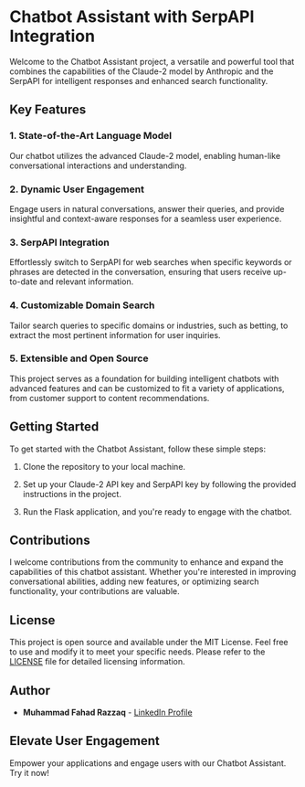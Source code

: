 # Chatbot Assistant with SerpAPI Integration

Welcome to the Chatbot Assistant project, a versatile and powerful tool that combines the capabilities of the Claude-2 model by Anthropic and the SerpAPI for intelligent responses and enhanced search functionality.

## Key Features

### 1. State-of-the-Art Language Model

Our chatbot utilizes the advanced Claude-2 model, enabling human-like conversational interactions and understanding.

### 2. Dynamic User Engagement

Engage users in natural conversations, answer their queries, and provide insightful and context-aware responses for a seamless user experience.

### 3. SerpAPI Integration

Effortlessly switch to SerpAPI for web searches when specific keywords or phrases are detected in the conversation, ensuring that users receive up-to-date and relevant information.

### 4. Customizable Domain Search

Tailor search queries to specific domains or industries, such as betting, to extract the most pertinent information for user inquiries.

### 5. Extensible and Open Source

This project serves as a foundation for building intelligent chatbots with advanced features and can be customized to fit a variety of applications, from customer support to content recommendations.

## Getting Started

To get started with the Chatbot Assistant, follow these simple steps:

1. Clone the repository to your local machine.
   
2. Set up your Claude-2 API key and SerpAPI key by following the provided instructions in the project.

3. Run the Flask application, and you're ready to engage with the chatbot.

## Contributions

I welcome contributions from the community to enhance and expand the capabilities of this chatbot assistant. Whether you're interested in improving conversational abilities, adding new features, or optimizing search functionality, your contributions are valuable.

## License

This project is open source and available under the MIT License. Feel free to use and modify it to meet your specific needs. Please refer to the [LICENSE](LICENSE) file for detailed licensing information.

## Author

- **Muhammad Fahad Razzaq** - [LinkedIn Profile](https://www.linkedin.com/in/m-fahad-razzaq/)

## Elevate User Engagement

Empower your applications and engage users with our Chatbot Assistant. Try it now!
